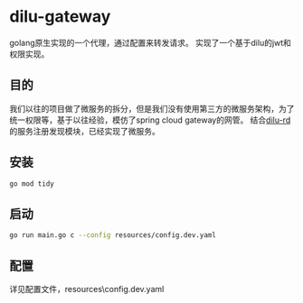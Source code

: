 # dilu-gateway
golang原生实现的一个代理，通过配置来转发请求。
实现了一个基于dilu的jwt和权限实现。

## 目的
我们以往的项目做了微服务的拆分，但是我们没有使用第三方的微服务架构，为了统一权限等，基于以往经验，模仿了spring cloud gateway的网管。
结合[dilu-rd](https://github.com/baowk/dilu-rd)的服务注册发现模块，已经实现了微服务。

## 安装
```bash
go mod tidy
````

## 启动
```bash
go run main.go c --config resources/config.dev.yaml 
````

## 配置
详见配置文件，resources\config.dev.yaml